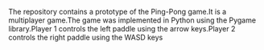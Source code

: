 The repository contains a prototype of the Ping-Pong game.It is a multiplayer game.The game was implemented in Python using the Pygame library.Player 1 controls the left paddle using the arrow keys.Player 2 controls the right paddle using the WASD keys 

